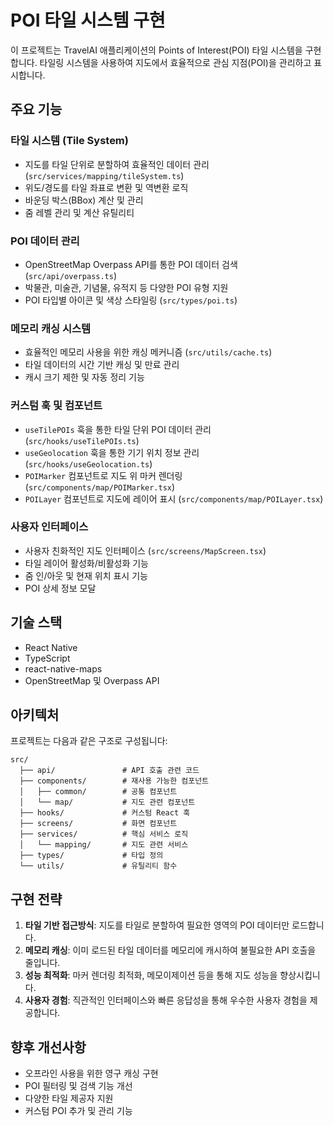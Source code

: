 # POI 타일 시스템 구현

이 프로젝트는 TravelAI 애플리케이션의 Points of Interest(POI) 타일 시스템을 구현합니다. 타일링 시스템을 사용하여 지도에서 효율적으로 관심 지점(POI)을 관리하고 표시합니다.

## 주요 기능

### 타일 시스템 (Tile System)
- 지도를 타일 단위로 분할하여 효율적인 데이터 관리 (`src/services/mapping/tileSystem.ts`)
- 위도/경도를 타일 좌표로 변환 및 역변환 로직
- 바운딩 박스(BBox) 계산 및 관리
- 줌 레벨 관리 및 계산 유틸리티

### POI 데이터 관리
- OpenStreetMap Overpass API를 통한 POI 데이터 검색 (`src/api/overpass.ts`)
- 박물관, 미술관, 기념물, 유적지 등 다양한 POI 유형 지원
- POI 타입별 아이콘 및 색상 스타일링 (`src/types/poi.ts`)

### 메모리 캐싱 시스템
- 효율적인 메모리 사용을 위한 캐싱 메커니즘 (`src/utils/cache.ts`)
- 타일 데이터의 시간 기반 캐싱 및 만료 관리
- 캐시 크기 제한 및 자동 정리 기능

### 커스텀 훅 및 컴포넌트
- `useTilePOIs` 훅을 통한 타일 단위 POI 데이터 관리 (`src/hooks/useTilePOIs.ts`)
- `useGeolocation` 훅을 통한 기기 위치 정보 관리 (`src/hooks/useGeolocation.ts`)
- `POIMarker` 컴포넌트로 지도 위 마커 렌더링 (`src/components/map/POIMarker.tsx`)
- `POILayer` 컴포넌트로 지도에 레이어 표시 (`src/components/map/POILayer.tsx`)

### 사용자 인터페이스
- 사용자 친화적인 지도 인터페이스 (`src/screens/MapScreen.tsx`)
- 타일 레이어 활성화/비활성화 기능
- 줌 인/아웃 및 현재 위치 표시 기능
- POI 상세 정보 모달

## 기술 스택
- React Native
- TypeScript
- react-native-maps
- OpenStreetMap 및 Overpass API

## 아키텍처

프로젝트는 다음과 같은 구조로 구성됩니다:

```
src/
  ├── api/               # API 호출 관련 코드
  ├── components/        # 재사용 가능한 컴포넌트
  │   ├── common/        # 공통 컴포넌트
  │   └── map/           # 지도 관련 컴포넌트
  ├── hooks/             # 커스텀 React 훅
  ├── screens/           # 화면 컴포넌트
  ├── services/          # 핵심 서비스 로직
  │   └── mapping/       # 지도 관련 서비스
  ├── types/             # 타입 정의
  └── utils/             # 유틸리티 함수
```

## 구현 전략

1. **타일 기반 접근방식**: 지도를 타일로 분할하여 필요한 영역의 POI 데이터만 로드합니다.
2. **메모리 캐싱**: 이미 로드된 타일 데이터를 메모리에 캐시하여 불필요한 API 호출을 줄입니다.
3. **성능 최적화**: 마커 렌더링 최적화, 메모이제이션 등을 통해 지도 성능을 향상시킵니다.
4. **사용자 경험**: 직관적인 인터페이스와 빠른 응답성을 통해 우수한 사용자 경험을 제공합니다.

## 향후 개선사항

- 오프라인 사용을 위한 영구 캐싱 구현
- POI 필터링 및 검색 기능 개선
- 다양한 타일 제공자 지원
- 커스텀 POI 추가 및 관리 기능 